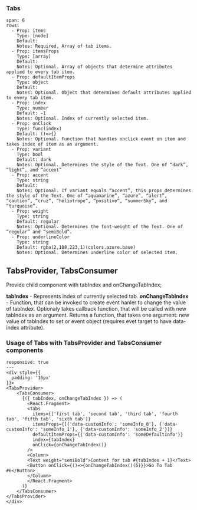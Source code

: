 ### Tabs

```table
span: 6
rows:
  - Prop: items
    Type: [node]
    Default:
    Notes: Required. Array of tab items.
  - Prop: itemsProps
    Type: [array]
    Default:
    Notes: Optional. Array of objects that determine attributes applied to every tab item.
  - Prop: defaultItemProps
    Type: object
    Default:
    Notes: Optional. Object that determines default attributes applied to every tab item.
  - Prop: index
    Type: number
    Default: -1
    Notes: Optional. Index of currently selected item.
  - Prop: onClick
    Type: func(index)
    Default: ()=>{}
    Notes: Optional. Function that handles onclick event on item and takes index of item as an argument.
  - Prop: variant
    Type: bool
    Default: dark
    Notes: Optional. Determines the style of the Text. One of “dark”, “light”, and “accent”
  - Prop: accent
    Type: string
    Default:
    Notes: Optional. If variant equals “accent”, this props determines the style of the Text. One of “aquamarine”, “azure”, “alert”, “caution”, “cruz”, “heliotrope”, “positive”, “summerSky”, and “turquoise”.
  - Prop: weight
    Type: string
    Default: regular
    Notes: Optional. Determines the font-weight of the Text. One of “regular” and “semiBold”.
  - Prop: underlineColor
    Type: string
    Default: rgba(2,108,223,1)(colors.azure.base)
    Notes: Optional. Determines underline color of selected item.
```

## TabsProvider, TabsConsumer

Provide child component with tabIndex and onChangeTabIndex;

**tabIndex** - Represents index of currently selected tab.
**onChangeTabIndex** - Function, that can be invoked to create event hanler to change the value of tabIndex. Optionaly takes callback function, that will be called with new tabIndex as an argument. Returns a function, that takes one argument: new value of tabIndex to set or event object (requires evet target to have data-index attribute).

### Usage of Tabs with TabsProvider and TabsConsumer components

```react
responsive: true
---
<div style={{
  padding: '16px'
}}>
<TabsProvider>
    <TabsConsumer>
      {({ tabIndex, onChangeTabIndex }) => (
        <React.Fragment>
        <Tabs
          items={['first tab', 'second tab', 'third tab', 'fourth tab', 'fifth tab', 'sixth tab']}
          itemsProps={[{'data-customInfo': 'someInfo_0'}, {'data-customInfo': 'someInfo_1'}, {'data-customInfo': 'someInfo_2'}]}
          defaultItemProps={{'data-customInfo': 'someDefaultInfo'}}
          index={tabIndex}
          onClick={onChangeTabIndex()}
        />
        <Column>
        <Text weight="semiBold">Content for tab #{tabIndex + 1}</Text>
        <Button onClick={()=>{onChangeTabIndex()(5)}}>Go To Tab #6</Button>
        </Column>
        </React.Fragment>
      )}
    </TabsConsumer>
</TabsProvider>
</div>
```
